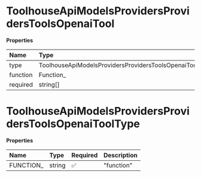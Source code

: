 # ToolhouseApiModelsProvidersProvidersToolsOpenaiTool

**Properties**

| Name     | Type                                                    | Required | Description |
| :------- | :------------------------------------------------------ | :------- | :---------- |
| type     | ToolhouseApiModelsProvidersProvidersToolsOpenaiToolType | ✅       |             |
| function | Function\_                                              | ✅       |             |
| required | string[]                                                | ✅       |             |

# ToolhouseApiModelsProvidersProvidersToolsOpenaiToolType

**Properties**

| Name       | Type   | Required | Description |
| :--------- | :----- | :------- | :---------- |
| FUNCTION\_ | string | ✅       | "function"  |

<!-- This file was generated by liblab | https://liblab.com/ -->

